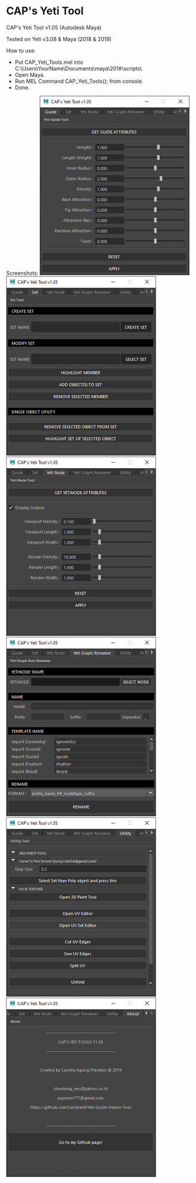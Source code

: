 # CAP's Yeti Tool
CAP's Yeti Tool v1.05 (Autodesk Maya)

Tested on Yeti v3.08 & Maya (2018 & 2019)

How to use:
- Put CAP_Yeti_Tools.mel into C:\Users\YourName\Documents\maya\201#\scripts\
- Open Maya.
- Run MEL Command CAP_Yeti_Tools(); from console.
- Done.

Screenshots:
![Alt text](https://github.com/CandraAP/Yeti-Guide-Helper-Tool/blob/master/01.png "Guide Tool")
![Alt text](https://github.com/CandraAP/Yeti-Guide-Helper-Tool/blob/master/02.png "Set Tool")
![Alt text](https://github.com/CandraAP/Yeti-Guide-Helper-Tool/blob/master/03.png "Yeti Node Tool")
![Alt text](https://github.com/CandraAP/Yeti-Guide-Helper-Tool/blob/master/04.png "Yeti Graph Node Rename Tool")
![Alt text](https://github.com/CandraAP/Yeti-Guide-Helper-Tool/blob/master/05.png "Utility")
![Alt text](https://github.com/CandraAP/Yeti-Guide-Helper-Tool/blob/master/06.png "About")
